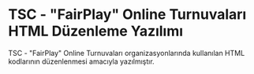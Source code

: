 # TSC - "FairPlay" Online Turnuvaları HTML Düzenleme Yazılımı

TSC - "FairPlay" Online Turnuvaları organizasyonlarında kullanılan HTML kodlarının düzenlenmesi amacıyla yazılmıştır.
